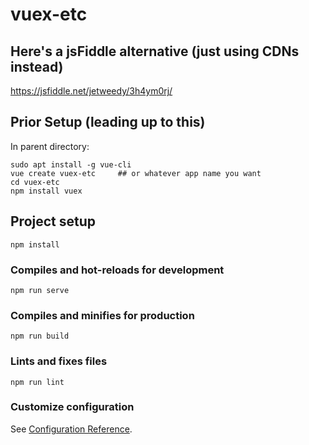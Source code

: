 # vuex-etc

## Here's a jsFiddle alternative (just using CDNs instead)

https://jsfiddle.net/jetweedy/3h4ym0rj/

## Prior Setup (leading up to this)

In parent directory:
```
sudo apt install -g vue-cli
vue create vuex-etc		## or whatever app name you want
cd vuex-etc
npm install vuex
```

## Project setup
```
npm install
```

### Compiles and hot-reloads for development
```
npm run serve
```

### Compiles and minifies for production
```
npm run build
```

### Lints and fixes files
```
npm run lint
```

### Customize configuration
See [Configuration Reference](https://cli.vuejs.org/config/).
